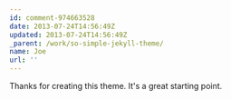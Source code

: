 ```yaml
---
id: comment-974663528
date: 2013-07-24T14:56:49Z
updated: 2013-07-24T14:56:49Z
_parent: /work/so-simple-jekyll-theme/
name: Joe
url: ''
---
```


Thanks for creating this theme. It's a great starting point.
